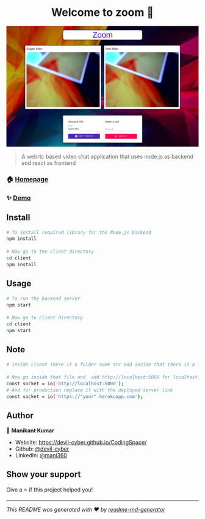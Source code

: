 <h1 align="center">Welcome to zoom 👋</h1>
<img src="/asset/image.png">

> A webrtc based video chat application that uses node.js as backend and react as frontend

### 🏠 [Homepage](https://github.com/devil-cyber/zoom#readme)

### ✨ [Demo](https://zoom-chat.netlify.app)

## Install

```sh
# To install required library for the Node.js backend
npm install

# Now go to the client directory
cd client
npm install 
```

## Usage

```sh
# To run the backend server
npm start

# Now go to client directory
cd client 
npm start
```

## Note

```sh
# Inside client there is a folder name src and inside that there is a file SocketContext.js

# Now go inside that file and  add http://localhost:5000 for localhost:
const socket = io('http://localhost:5000');
# And for production replace it with the deployed server link
const socket = io('https://"your".herokuapp.com');
```

## Author

👤 **Manikant Kumar**

* Website: https://devil-cyber.github.io/CodingSpace/
* Github: [@devil-cyber](https://github.com/devil-cyber)
* LinkedIn: [@mani360](https://linkedin.com/in/mani360)

## Show your support

Give a ⭐️ if this project helped you!

***
_This README was generated with ❤️ by [readme-md-generator](https://github.com/kefranabg/readme-md-generator)_
